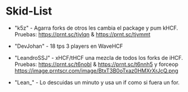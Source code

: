 # Skid-List

* "k5z" - Agarra forks de otros les cambia el package y pum kHCF. Pruebas: https://prnt.sc/tjvlqn & https://prnt.sc/tjvmmt

* "DevJohan" - 18 tps 3 players en WaveHCF

* "LeandroSSJ" - xHCF/tHCF una mezcla de todos los forks de iHCF. Pruebas: https://prnt.sc/t6nobl & https://prnt.sc/t6nnh5 y forceop https://image.prntscr.com/image/BtxT3B0oTxaz0HMXrXrJcQ.png

* "Lean_" - Lo descuidas un minuto y usa un if como si fuera un for.

